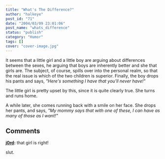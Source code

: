 ```yaml
---
title: "What's The Difference?"
author: "halkeye"
post_id: "71"
date: "2004/03/09 23:01:06"
post_name: "whats_difference"
status: "publish"
category: "Humor"
tags: []
cover: "cover-image.jpg"
---
```


It seems that a little girl and a little boy are arguing about differences between the sexes, he arguing that boys are inherently better and she that girls are. The subject, of course, spills over into the personal realm, so that the real issue is which of the two children is superior. Finally, the boy drops his pants and says, _"Here's something I have that you'll never have!"_

The little girl is pretty upset by this, since it is quite clearly true. She turns and runs home.

A while later, she comes running back with a smile on her face. She drops her pants, and says, _"My mommy says that with one of these, I can have as many of those as I want!"_

## Comments

**[j0rd](#49 "2004-03-10 09:29:56"):** that girl is right!
















slut.

